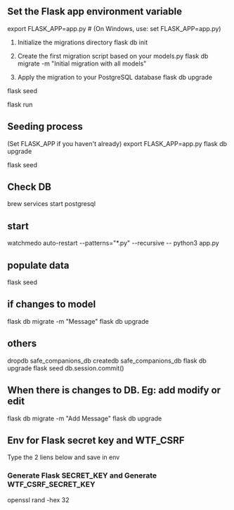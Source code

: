 ## Set the Flask app environment variable

export FLASK_APP=app.py  # (On Windows, use: set FLASK_APP=app.py)

1. Initialize the migrations directory
flask db init

2. Create the first migration script based on your models.py
flask db migrate -m "Initial migration with all models"

3. Apply the migration to your PostgreSQL database
flask db upgrade

flask seed

flask run

## Seeding process


(Set FLASK_APP if you haven't already)
export FLASK_APP=app.py
flask db upgrade

flask seed

## Check DB

brew services start postgresql

## start

watchmedo auto-restart --patterns="*.py" --recursive -- python3 app.py

## populate data

flask seed

## if changes to model

flask db migrate -m "Message"
flask db upgrade

## others

dropdb safe_companions_db
createdb safe_companions_db
flask db upgrade
flask seed
db.session.commit()

## When there is changes to DB. Eg: add modify or edit

flask db migrate -m "Add Message"
flask db upgrade

## Env for Flask secret key and WTF_CSRF
Type the 2 liens below and save in env

### Generate Flask SECRET_KEY and Generate WTF_CSRF_SECRET_KEY

openssl rand -hex 32
